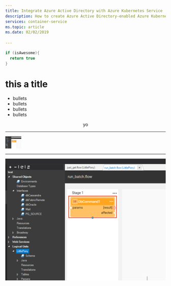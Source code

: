 ```yaml
---
title: Integrate Azure Active Directory with Azure Kubernetes Service
description: How to create Azure Active Directory-enabled Azure Kubernetes Service (AKS) clusters
services: container-service
ms.topic: article
ms.date: 02/02/2019

---
```



```java
if (isAwesome){
  return true
}
```

# this a title

- bullets
- bullets
- bullets
- bullets

<div align="center">yo</div> 

---

<img src="screen-shot.png" width="50"/>

---

![a screen shot](screen-shot.png "Logo Title Text 1") 



